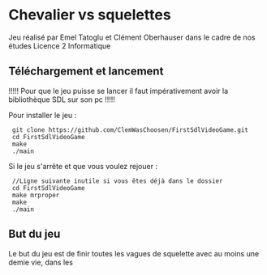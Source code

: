 # Chevalier vs squelettes
Jeu réalisé par Emel Tatoglu et Clément Oberhauser dans le cadre de nos études Licence 2 Informatique 

## Téléchargement et lancement
  !!!!!
  Pour que le jeu puisse se lancer il faut impérativement avoir la bibliothèque SDL sur son pc 
  !!!!!
 
 Pour installer le jeu : 
```
 git clone https://github.com/ClemWasChoosen/FirstSdlVideoGame.git
 cd FirstSdlVideoGame
 make
 ./main
```

Si le jeu s'arrête et que vous voulez rejouer :

```
 //Ligne suivante inutile si vous êtes déjà dans le dossier
 cd FirstSdlVideoGame
 make mrproper
 make
 ./main
 ```

## But du jeu
  Le but du jeu est de finir toutes les vagues de squelette avec au moins une demie vie, dans les 
